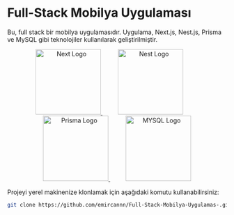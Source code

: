 # Full-Stack Mobilya Uygulaması

Bu, full stack bir mobilya uygulamasıdır. Uygulama, Next.js, Nest.js, Prisma ve MySQL gibi teknolojiler kullanılarak geliştirilmiştir.

<div align="center">
  <a href="https://nextjs.org/" target="blank"><img src="https://upload.wikimedia.org/wikipedia/commons/8/8e/Nextjs-logo.svg" width="150" height='150' alt="Next Logo" />
  </a>
  &nbsp;&nbsp;&nbsp;&nbsp;&nbsp;&nbsp;&nbsp;&nbsp;
  <a href="http://nestjs.com/" target="blank"><img src="https://nestjs.com/img/logo-small.svg" width="150" alt="Nest Logo" /></a>
  &nbsp;&nbsp;&nbsp;&nbsp;&nbsp;&nbsp;&nbsp;&nbsp;
  <a href="https://www.prisma.io/" target="blank"><img src="https://prismalens.vercel.app/header/logo-white.svg" width="150" height='150' alt="Prisma Logo" />
  </a>
  &nbsp;&nbsp;&nbsp;&nbsp;&nbsp;&nbsp;&nbsp;&nbsp;
  </a>
  <a href="https://www.mysql.com/" target="blank"><img src="https://upload.wikimedia.org/wikipedia/commons/0/0a/MySQL_textlogo.svg" width="150" height='150' alt="MYSQL Logo" />
  </a>
</div>

Projeyi yerel makinenize klonlamak için aşağıdaki komutu kullanabilirsiniz:

```bash
git clone https://github.com/emircannn/Full-Stack-Mobilya-Uygulamas-.git